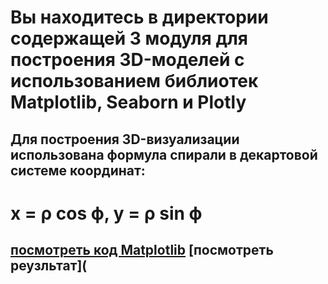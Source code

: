 # Вы находитесь в директории содержащей 3 модуля для построения 3D-моделей с использованием библиотек Matplotlib, Seaborn и Plotly
## Для построения 3D-визуализации использована формула спирали в декартовой системе координат:
# x = ρ cos ϕ, y = ρ sin ϕ
## [посмотреть код Matplotlib](https://github.com/AlexandrKuznetsov1/DegreeProject/blob/master/3D_models/3D_models_PLT.py) [посмотреть реузльтат](
#
#
